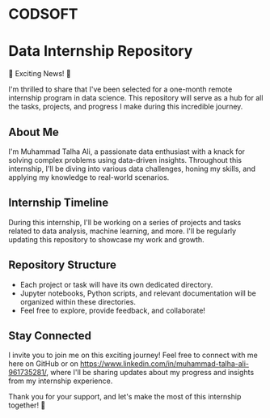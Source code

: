 # CODSOFT
# Data Internship Repository

🎉 Exciting News! 🎉

I'm thrilled to share that I've been selected for a one-month remote internship program in data science. This repository will serve as a hub for all the tasks, projects, and progress I make during this incredible journey.

## About Me

I'm Muhammad Talha Ali, a passionate data enthusiast with a knack for solving complex problems using data-driven insights. Throughout this internship, I'll be diving into various data challenges, honing my skills, and applying my knowledge to real-world scenarios.

## Internship Timeline

During this internship, I'll be working on a series of projects and tasks related to data analysis, machine learning, and more. I'll be regularly updating this repository to showcase my work and growth.

## Repository Structure

- Each project or task will have its own dedicated directory.
- Jupyter notebooks, Python scripts, and relevant documentation will be organized within these directories.
- Feel free to explore, provide feedback, and collaborate!

## Stay Connected

I invite you to join me on this exciting journey! Feel free to connect with me here on GitHub or on https://www.linkedin.com/in/muhammad-talha-ali-961735281/, where I'll be sharing updates about my progress and insights from my internship experience.

Thank you for your support, and let's make the most of this internship together! 🚀
